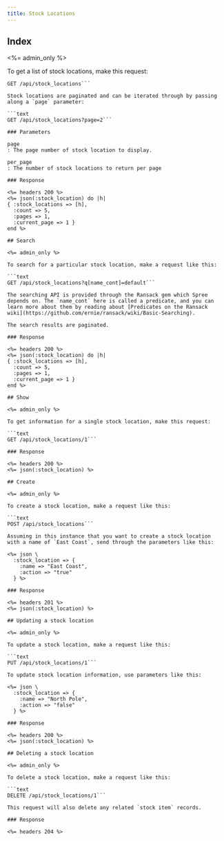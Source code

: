 ```yaml
---
title: Stock Locations
---
```


## Index

<%= admin_only %>

To get a list of stock locations, make this request:

```text
GET /api/stock_locations```

Stock locations are paginated and can be iterated through by passing along a `page` parameter:

```text
GET /api/stock_locations?page=2```

### Parameters

page
: The page number of stock location to display.

per_page
: The number of stock locations to return per page

### Response

<%= headers 200 %>
<%= json(:stock_location) do |h|
{ :stock_locations => [h],
  :count => 5,
  :pages => 1,
  :current_page => 1 }
end %>

## Search

<%= admin_only %>

To search for a particular stock location, make a request like this:

```text
GET /api/stock_locations?q[name_cont]=default```

The searching API is provided through the Ransack gem which Spree depends on. The `name_cont` here is called a predicate, and you can learn more about them by reading about [Predicates on the Ransack wiki](https://github.com/ernie/ransack/wiki/Basic-Searching).

The search results are paginated.

### Response

<%= headers 200 %>
<%= json(:stock_location) do |h|
{ :stock_locations => [h],
  :count => 5,
  :pages => 1,
  :current_page => 1 }
end %>

## Show

<%= admin_only %>

To get information for a single stock location, make this request:

```text
GET /api/stock_locations/1```

### Response

<%= headers 200 %>
<%= json(:stock_location) %>

## Create

<%= admin_only %>

To create a stock location, make a request like this:

```text
POST /api/stock_locations```

Assuming in this instance that you want to create a stock location with a name of `East Coast`, send through the parameters like this:

<%= json \
  :stock_location => {
    :name => "East Coast",
    :action => "true"
  } %>

### Response

<%= headers 201 %>
<%= json(:stock_location) %>

## Updating a stock location

<%= admin_only %>

To update a stock location, make a request like this:

```text
PUT /api/stock_locations/1```

To update stock location information, use parameters like this:

<%= json \
  :stock_location => {
    :name => "North Pole",
    :action => "false"
  } %>

### Response

<%= headers 200 %>
<%= json(:stock_location) %>

## Deleting a stock location

<%= admin_only %>

To delete a stock location, make a request like this:

```text
DELETE /api/stock_locations/1```

This request will also delete any related `stock item` records.

### Response

<%= headers 204 %>

